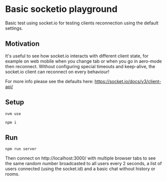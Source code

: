 # Basic socketio playground
Basic test using socket.io for testing clients reconnection using the default settings.

## Motivation
It's useful to see how socket.io interacts with different client state, for example on web mobile when you change tab or when you go in aero-mode then reconnect.
Without configuring special timeouts and keep-alive, the socket.io client can reconnect on every behaviour!

For more info please see the defaults here: https://socket.io/docs/v3/client-api/

## Setup

```
nvm use

npm i
```

## Run 
```
npm run server
```

Then connect on http://localhost:3000/ with multiple browser tabs to see the same random number broadcasted to all users every 2 seconds, a list of users connected (using the socket.id) and a basic chat without history or rooms.
